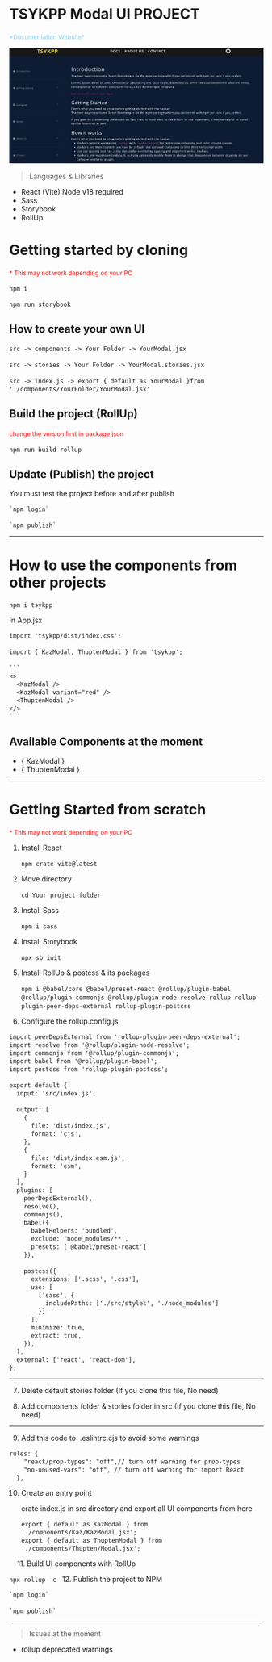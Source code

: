 # TSYKPP Modal UI PROJECT

<span style="color: skyblue; font-size: 12px; ">
*Documentation Website*
</span>

[![documentation website](./TSYKPP.png)](https://tskypp.vercel.app/)

> Languages & Libraries
  *  React (Vite) Node v18 required
  *  Sass
  *  Storybook
  *  RollUp


 # Getting started by cloning

<span style="color: red; font-size: 12px; ">* This may not work depending on your PC</span>

  `npm i `

  `npm run storybook`


## How to create your own UI
    src -> components -> Your Folder -> YourModal.jsx

    src -> stories -> Your Folder -> YourModal.stories.jsx

    src -> index.js -> export { default as YourModal }from './components/YourFolder/YourModal.jsx'


## Build the project (RollUp)

<span style="color: red; font-size: 12px; ">change the version first in package.json</span>

  `npm run build-rollup`

## Update (Publish) the project
   You must test the project before and after publish

    `npm login`

    `npm publish`


--------------

#  How to use the components from other projects

  `npm i tsykpp`

   In App.jsx

    import 'tsykpp/dist/index.css';

    import { KazModal, ThuptenModal } from 'tsykpp';

    ```
    <> 
      <KazModal /> 
      <KazModal variant="red" />
      <ThuptenModal /> 
    </>
    ```


## Available Components at the moment
  *   { KazModal }
  *  { ThuptenModal }

--------------
# Getting Started from scratch

<span style="color: red; font-size: 12px; ">* This may not work depending on your PC</span>

   1. Install React

       `npm crate vite@latest` 

   2. Move directory

       `cd Your project folder`

   3. Install Sass

       `npm i sass`

  4. Install Storybook
  
       `npx sb init`

  5. Install RollUp & postcss & its packages

       ```npm i @babel/core @babel/preset-react @rollup/plugin-babel @rollup/plugin-commonjs @rollup/plugin-node-resolve rollup rollup-plugin-peer-deps-external rollup-plugin-postcss```

  6. Configure the rollup.config.js
  
  ```
import peerDepsExternal from 'rollup-plugin-peer-deps-external';
import resolve from '@rollup/plugin-node-resolve';
import commonjs from '@rollup/plugin-commonjs';
import babel from '@rollup/plugin-babel';
import postcss from 'rollup-plugin-postcss';
 
export default {
  input: 'src/index.js',
 
  output: [
    {
      file: 'dist/index.js', 
      format: 'cjs',       
    },
    {
      file: 'dist/index.esm.js', 
      format: 'esm',        
    }
  ],
  plugins: [
    peerDepsExternal(), 
    resolve(),    
    commonjs(),   
    babel({
      babelHelpers: 'bundled',
      exclude: 'node_modules/**',
      presets: ['@babel/preset-react'] 
    }),
 
    postcss({
      extensions: ['.scss', '.css'], 
      use: [
        ['sass', {
          includePaths: ['./src/styles', './node_modules']
        }]
      ],
      minimize: true, 
      extract: true, 
    }),
  ],
  external: ['react', 'react-dom'],
};
```

-----
7. Delete default stories folder (If you clone this file, No need)

8. Add components folder & stories folder in src (If you clone this file, No need)
----

9. Add this code to  .eslintrc.cjs  to avoid some warnings
 

  ```
  rules: {
      "react/prop-types": "off",// turn off warning for prop-types
      "no-unused-vars": "off", // turn off warning for import React 
    },
  ```

10. Create an entry point
 

    crate index.js in src directory and export all UI components from here
    ```
    export { default as KazModal } from './components/Kaz/KazModal.jsx';
    export { default as ThuptenModal } from './components/Thupten/Modal.jsx';
    ```
 
 
11. Build UI components with RollUp
 

```npx rollup -c```
 
12. Publish the project to NPM

    `npm login`

    `npm publish`

-----

> Issues at the moment

* rollup deprecated warnings
